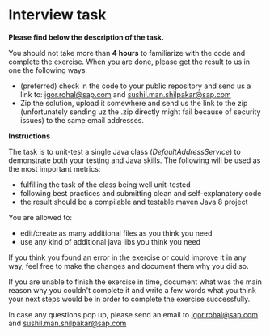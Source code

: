 # Interview task


**Please find below the description of the task.**

You should not take more than **4 hours** to familiarize with the code and complete the exercise.
When you are done, please get the result to us in one the following ways:

- (preferred) check in the code to your public repository and send us a link to: igor.rohal@sap.com and sushil.man.shilpakar@sap.com
- Zip the solution, upload it somewhere and send us the link to the zip (unfortunately sending uz the .zip directly might fail because of security issues) to the same email addresses.

**Instructions**

The task is to unit-test a single Java class (*DefaultAddressService*) to demonstrate both your testing and Java skills. The following will be used as the most important metrics:

- fulfilling the task of the class being well unit-tested
- following best practices and submitting clean and self-explanatory code
- the result should be a compilable and testable maven Java 8 project

You are allowed to:

- edit/create as many additional files as you think you need
- use any kind of additional java libs you think you need

If you think you found an error in the exercise or could improve it in any way, feel free to make the changes and document them why you did so.

If you are unable to finish the exercise in time, document what was the main reason why you couldn't complete it and write a few words what you think your next steps would be in order to complete the exercise successfully.

In case any questions pop up, please send an email to igor.rohal@sap.com and sushil.man.shilpakar@sap.com
